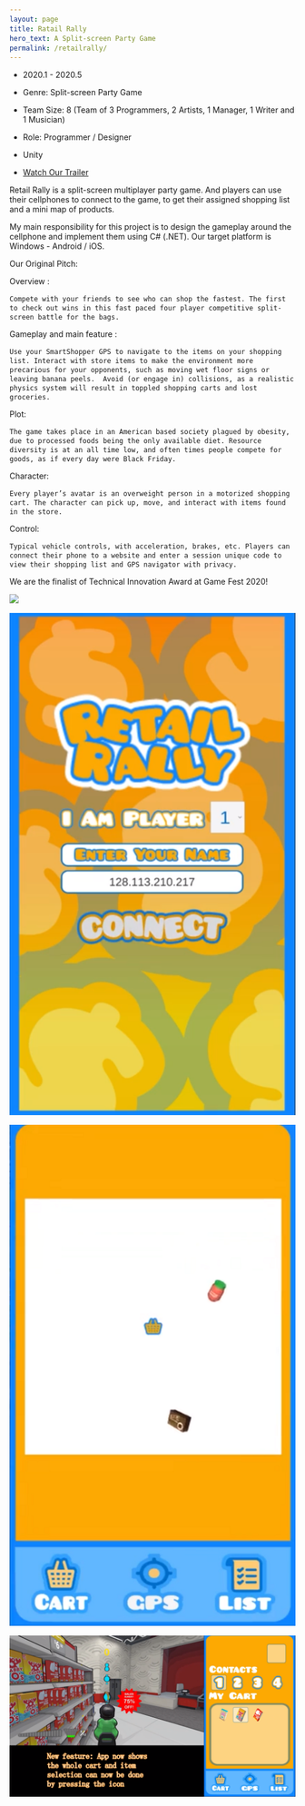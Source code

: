 ```yaml
---
layout: page
title: Ratail Rally
hero_text: A Split-screen Party Game
permalink: /retailrally/
---
```





 - 2020.1 - 2020.5

 - Genre: Split-screen Party Game

 - Team Size: 8 (Team of 3 Programmers, 2 Artists, 1 Manager, 1 Writer and 1 Musician)

 - Role: Programmer / Designer

 - Unity

 - [Watch Our Trailer](https://www.youtube.com/watch?v=W1Cj8eSM-Xg)

Retail Rally is a split-screen multiplayer party game. And players can use their cellphones to connect to the game, to get their assigned shopping list and a mini map of products.

My main responsibility for this project is to design the gameplay around the cellphone and implement them using C# (.NET). Our target platform is Windows - Android / iOS.

Our Original Pitch:

Overview : 

    Compete with your friends to see who can shop the fastest. The first to check out wins in this fast paced four player competitive split-screen battle for the bags.

Gameplay and main feature : 
    
    Use your SmartShopper GPS to navigate to the items on your shopping list. Interact with store items to make the environment more precarious for your opponents, such as moving wet floor signs or leaving banana peels.  Avoid (or engage in) collisions, as a realistic physics system will result in toppled shopping carts and lost groceries.

Plot: 

    The game takes place in an American based society plagued by obesity, due to processed foods being the only available diet. Resource diversity is at an all time low, and often times people compete for goods, as if every day were Black Friday. 

Character: 

    Every player’s avatar is an overweight person in a motorized shopping cart. The character can pick up, move, and interact with items found in the store. 

Control: 

    Typical vehicle controls, with acceleration, brakes, etc. Players can connect their phone to a website and enter a session unique code to view their shopping list and GPS navigator with privacy.

We are the finalist of Technical Innovation Award at Game Fest 2020!

![](./img/RR2.png)

![](./img/RR3.png)

![](./img/RR4.png)

![](./img/RR5.png)